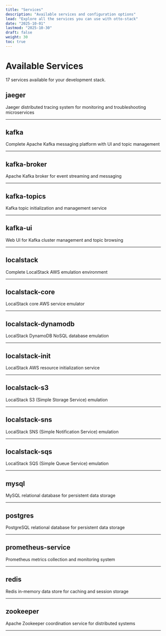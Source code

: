 ```yaml
---
title: "Services"
description: "Available services and configuration options"
lead: "Explore all the services you can use with otto-stack"
date: "2025-10-01"
lastmod: "2025-10-30"
draft: false
weight: 30
toc: true
---
```


# Available Services

17 services available for your development stack.

## jaeger

Jaeger distributed tracing system for monitoring and troubleshooting microservices

---

## kafka

Complete Apache Kafka messaging platform with UI and topic management

---

## kafka-broker

Apache Kafka broker for event streaming and messaging

---

## kafka-topics

Kafka topic initialization and management service

---

## kafka-ui

Web UI for Kafka cluster management and topic browsing

---

## localstack

Complete LocalStack AWS emulation environment

---

## localstack-core

LocalStack core AWS service emulator

---

## localstack-dynamodb

LocalStack DynamoDB NoSQL database emulation

---

## localstack-init

LocalStack AWS resource initialization service

---

## localstack-s3

LocalStack S3 (Simple Storage Service) emulation

---

## localstack-sns

LocalStack SNS (Simple Notification Service) emulation

---

## localstack-sqs

LocalStack SQS (Simple Queue Service) emulation

---

## mysql

MySQL relational database for persistent data storage

---

## postgres

PostgreSQL relational database for persistent data storage

---

## prometheus-service

Prometheus metrics collection and monitoring system

---

## redis

Redis in-memory data store for caching and session storage

---

## zookeeper

Apache Zookeeper coordination service for distributed systems

---
